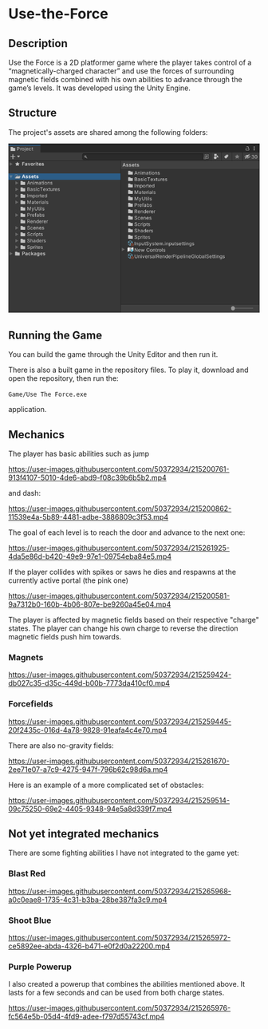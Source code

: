# Use-the-Force

## Description

Use the Force is a 2D platformer game where the player takes control of a “magnetically-charged character” and use the forces of surrounding magnetic fields combined with his own abilities to advance through the game’s levels. It was developed using the Unity Engine.

## Structure

The project's assets are shared among the following folders:

<img title="Project" alt="Alt text" src="./README_stuff/Project.png">

## Running the Game

You can build the game through the Unity Editor and then run it.

There is also a built game in the repository files. To play it, download and open the repository, then run the:

`Game/Use The Force.exe`

application.

## Mechanics

The player has basic abilities such as jump 

https://user-images.githubusercontent.com/50372934/215200761-913f4107-5010-4de6-abd9-f08c39b6b5b2.mp4

and dash:

https://user-images.githubusercontent.com/50372934/215200862-11539e4a-5b89-4481-adbe-3886809c3f53.mp4

The goal of each level is to reach the door and advance to the next one:

https://user-images.githubusercontent.com/50372934/215261925-4da5e86d-b420-49e9-97e1-09754eba84e5.mp4

If the player collides with spikes or saws he dies and respawns at the currently active portal (the pink one)

https://user-images.githubusercontent.com/50372934/215200581-9a7312b0-160b-4b06-807e-be9260a45e04.mp4

The player is affected by magnetic fields based on their respective "charge" states. The player can change his own charge to reverse the direction magnetic fields push him towards.

### Magnets

https://user-images.githubusercontent.com/50372934/215259424-db027c35-d35c-449d-b00b-7773da410cf0.mp4

### Forcefields

https://user-images.githubusercontent.com/50372934/215259445-20f2435c-016d-4a78-9828-91eafa4c4e70.mp4

There are also no-gravity fields:

https://user-images.githubusercontent.com/50372934/215261670-2ee71e07-a7c9-4275-947f-796b62c98d6a.mp4

Here is an example of a more complicated set of obstacles:

https://user-images.githubusercontent.com/50372934/215259514-09c75250-69e2-4405-9348-94e5a8d339f7.mp4

## Not yet integrated mechanics

There are some fighting abilities I have not integrated to the game yet:

### Blast Red

https://user-images.githubusercontent.com/50372934/215265968-a0c0eae8-1735-4c31-b3ba-28be387fa3c9.mp4

### Shoot Blue

https://user-images.githubusercontent.com/50372934/215265972-ce5892ee-abda-4326-b471-e0f2d0a22200.mp4

### Purple Powerup

I also created a powerup that combines the abilities mentioned above. It lasts for a few seconds and can be used from both charge states.

https://user-images.githubusercontent.com/50372934/215265976-fc564e5b-05d4-4fd9-adee-f797d55743cf.mp4
